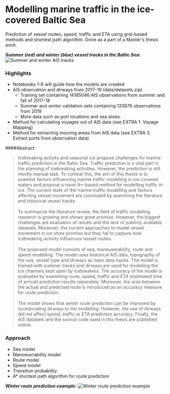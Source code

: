 # Modelling marine traffic in the ice-covered Baltic Sea
Prediction of vessel routes, speed, traffic and ETA using grid-based methods and shortest path algorithm. Done as a part of a Master's thesis work. 

**_Summer (red) and winter (blue) vessel tracks in the Baltic Sea:_**
![Summer and winter AIS tracks](https://raw.githubusercontent.com/hakola/marine-traffic-modelling/master/figs/balticsea_ais.png)

### Highlights
* Notebooks 1-6 will guide how the models are created
* AIS observation and dirways from 2017-19 (data/datasets.zip).
    *  Training set containing 14185046 AIS observations from summer and fall of 2017-18
    *  Summer and winter validation sets containing 120876 observations from 2019
    *  More data such as port locations and sea areas.   
* Method for calculating voyages out of AIS data (see EXTRA 1. Voyage Mapping)
* Method for extracting mooring areas from AIS data (see EXTRA 3. Extract ports from observation data)

####Abstract:
> Icebreaking activity and seasonal ice propose challenges for marine traffic prediction in the Baltic Sea. Traffic prediction is a vital part in the planning of icebreaking activities. However, the prediction is still mostly manual task. To combat this, the aim of this thesis is to examine factors influencing marine traffic modelling in ice-covered waters and propose a novel A*-based method for modelling traffic in ice. The current state of the marine traffic modelling and factors affecting vessel movement are concluded by examining the literature and historical vessel tracks.
><br/><br/>
>To summarize the literature review, the field of traffic modelling research is growing and shows great promise. However, the biggest challenges are evaluation of results and the lack of publicly available datasets. Moreover, the current approaches to model vessel movement in ice show promise but they fail to capture how icebreaking activity influences vessel routes.
><br/><br/>
> The proposed model consists of sea, maneuverability, route and speed modelling. The model uses historical AIS data, topography of the sea, vessel type and dirways as main data inputs. The model is trained with summer tracks and dirways are used for modelling the ice channels kept open by icebreakers. The accuracy of the model is evaluated by examining route, speed, traffic and ETA (estimated time of arrival) prediction results separately. Moreover, the area between the actual and predicted route is introduced as an accuracy measure for route prediction. 
><br/><br/>
>The model shows that winter route prediction can be improved by incorporating dirways to the modelling. However, the use of dirways did not affect speed, traffic or ETA prediction accuracy. Finally, the AIS datasets and the source code used in this thesis are published online.


### Approach
* Sea model
* Manoeuvrability model
* Route model
* Speed model
* Transition probability
* A* shortest path algorithm for route prediction

**_Winter route prediction example:_**
![Winter route prediction example](https://raw.githubusercontent.com/hakola/marine-traffic-modelling/master/figs/winter_route_prediction_example.png)

